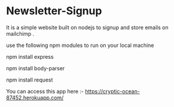 # Newsletter-Signup

It is a simple website built on nodejs to signup and store emails on mailchimp .

use the following npm modules to run on your local machine 

npm install express

npm install body-parser

npm install request

You can access this app here :- https://cryptic-ocean-87452.herokuapp.com/
